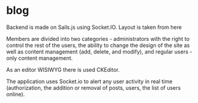 # blog

Backend is made on Sails.js using Socket.IO. Layout is taken from here

Members are divided into two categories - administrators with the right to control the rest of the users, the ability to change the design of the site as well as content management (add, delete, and modify), and regular users - only content management.

As an editor WISIWYG there is used CKEditor.

The application uses Socket.io to alert any user activity in real time (authorization, the addition or removal of posts, users, the list of users online).
